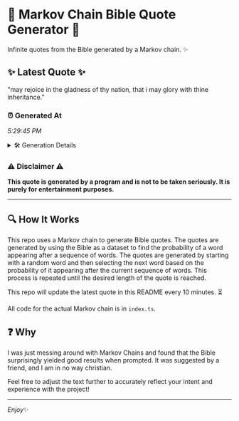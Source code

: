 # 📖 Markov Chain Bible Quote Generator 📖

Infinite quotes from the Bible generated by a Markov chain. ✨

## ✨ Latest Quote ✨
"may rejoice in the gladness of thy nation, that i may glory with thine inheritance."

### ⏰ Generated At
*5:29:45 PM*

<details>
    <summary>🛠️ Generation Details</summary>
    <p>
        <strong>🌱 Seed:</strong> may<br>
        <strong>🔄 Iterations:</strong> 14<br>
        <strong>📜 Context History:</strong><br>[ may ]: rejoice<br>[ may, rejoice ]: in<br>[ may, rejoice, in ]: the<br>[ may, rejoice, in, the ]: gladness<br>[ may, rejoice, in, the, gladness ]: of<br>[ may, rejoice, in, the, gladness, of ]: thy<br>[ rejoice, in, the, gladness, of, thy ]: nation,<br>[ in, the, gladness, of, thy, nation, ]: that<br>[ the, gladness, of, thy, nation,, that ]: i<br>[ gladness, of, thy, nation,, that, i ]: may<br>[ of, thy, nation,, that, i, may ]: glory<br>[ thy, nation,, that, i, may, glory ]: with<br>[ nation,, that, i, may, glory, with ]: thine<br>[ that, i, may, glory, with, thine ]: inheritance.<br>
    </p>
</details>

### ⚠️ Disclaimer ⚠️
**This quote is generated by a program and is not to be taken seriously. It is purely for entertainment purposes.**

---

## 🔍 How It Works

This repo uses a Markov chain to generate Bible quotes. The quotes are generated by using the Bible as a dataset to find the probability of a word appearing after a sequence of words. The quotes are generated by starting with a random word and then selecting the next word based on the probability of it appearing after the current sequence of words. This process is repeated until the desired length of the quote is reached.

This repo will update the latest quote in this README every 10 minutes. ⏳

All code for the actual Markov chain is in `index.ts`.

## ❓ Why

I was just messing around with Markov Chains and found that the Bible surprisingly yielded good results when prompted. 
It was suggested by a friend, and I am in no way christian.

Feel free to adjust the text further to accurately reflect your intent and experience with the project!

---

*Enjoy*✨
